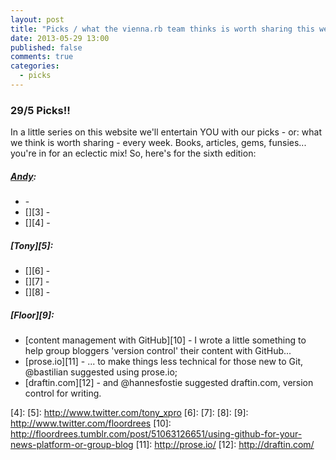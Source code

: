 ```yaml
---
layout: post
title: "Picks / what the vienna.rb team thinks is worth sharing this week"
date: 2013-05-29 13:00
published: false
comments: true
categories:
  - picks
---
```


### 29/5 Picks!!

In a little series on this website we'll entertain YOU with our picks - or: what we think is worth sharing - every week.
Books, articles, gems, funsies... you're in for an eclectic mix! So, here's for the sixth edition:

##### [Andy][1]:
  - [][2] - 
  - [][3] - 
  - [][4] - 

##### [Tony][5]:
  - [][6] - 
  - [][7] - 
  - [][8] - 


##### [Floor][9]:
  - [content management with GitHub][10] - I wrote a little something to help group bloggers 'version control' their content with GitHub...
  - [prose.io][11] - ... to make things less technical for those new to Git, @bastilian suggested using prose.io; 
  - [draftin.com][12] - and @hannesfostie suggested draftin.com, version control for writing. 


[1]: http://www.twitter.com/pxlpnk
[2]: 
[3]: 
[4]: 
[5]: http://www.twitter.com/tony_xpro
[6]: 
[7]: 
[8]: 
[9]: http://www.twitter.com/floordrees
[10]: http://floordrees.tumblr.com/post/51063126651/using-github-for-your-news-platform-or-group-blog
[11]: http://prose.io/
[12]: http://draftin.com/


